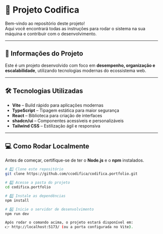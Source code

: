 # 🚀 Projeto Codifica

Bem-vindo ao repositório deste projeto!  
Aqui você encontrará todas as instruções para rodar o sistema na sua máquina e contribuir com o desenvolvimento.

---

## 📌 Informações do Projeto

Este é um projeto desenvolvido com foco em **desempenho, organização e escalabilidade**, utilizando tecnologias modernas do ecossistema web.

---

## 🛠️ Tecnologias Utilizadas

- **Vite** – Build rápido para aplicações modernas  
- **TypeScript** – Tipagem estática para maior segurança  
- **React** – Biblioteca para criação de interfaces  
- **shadcn/ui** – Componentes acessíveis e personalizáveis  
- **Tailwind CSS** – Estilização ágil e responsiva  

---

## 💻 Como Rodar Localmente

Antes de começar, certifique-se de ter o **Node.js** e o **npm** instalados.

```sh
# 1️⃣ Clone este repositório
git clone https://github.com/ccodifica/codifica.portfolio.git

# 2️⃣ Acesse a pasta do projeto
cd codifica.portfolio

# 3️⃣ Instale as dependências
npm install

# 4️⃣ Inicie o servidor de desenvolvimento
npm run dev

Após rodar o comando acima, o projeto estará disponível em:
👉 http://localhost:5173/ (ou a porta configurada no Vite).
